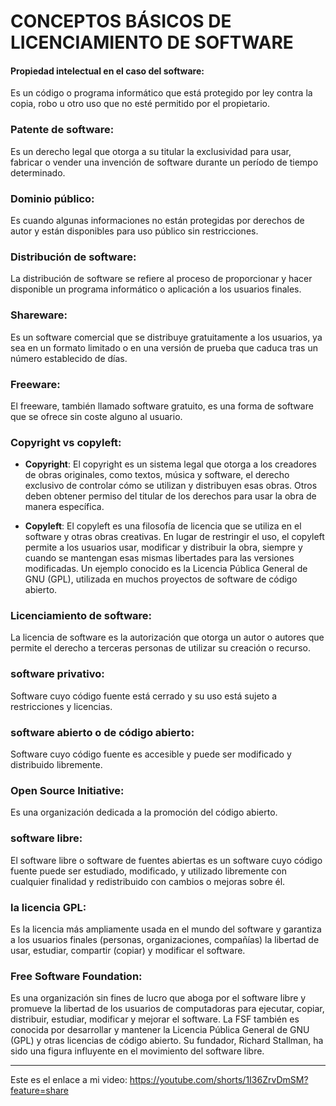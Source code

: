 # CONCEPTOS BÁSICOS DE LICENCIAMIENTO DE SOFTWARE

#### Propiedad intelectual en el caso del software: 

Es un código o programa informático que está protegido por ley contra la copia, robo u otro uso que no esté permitido por el propietario.

### Patente de software: 

Es un derecho legal que otorga a su titular la exclusividad para usar, fabricar o vender una invención de software durante un período de tiempo determinado.

### Dominio público: 

Es cuando algunas informaciones no están protegidas por derechos de autor y están disponibles para uso público sin restricciones.

### Distribución de software:

La distribución de software se refiere al proceso de proporcionar y hacer disponible un programa informático o aplicación a los usuarios finales.

### Shareware:

Es un software comercial que se distribuye gratuitamente a los usuarios, ya sea en un formato limitado o en una versión de prueba que caduca tras un número establecido de días.

### Freeware: 

El freeware, también llamado software gratuito, es una forma de software que se ofrece sin coste alguno al usuario.

### Copyright vs copyleft:

- **Copyright**: El copyright es un sistema legal que otorga a los creadores de obras originales, como textos, música y software, el derecho exclusivo de controlar cómo se utilizan y distribuyen esas obras. Otros deben obtener permiso del titular de los derechos para usar la obra de manera específica.

- **Copyleft**: El copyleft es una filosofía de licencia que se utiliza en el software y otras obras creativas. En lugar de restringir el uso, el copyleft permite a los usuarios usar, modificar y distribuir la obra, siempre y cuando se mantengan esas mismas libertades para las versiones modificadas. Un ejemplo conocido es la Licencia Pública General de GNU (GPL), utilizada en muchos proyectos de software de código abierto.

### Licenciamiento de software:

La licencia de software es la autorización que otorga un autor o autores que permite el derecho a terceras personas de utilizar su creación o recurso.

###  software privativo:

Software cuyo código fuente está cerrado y su uso está sujeto a restricciones y licencias.

### software abierto o de código abierto:

Software cuyo código fuente es accesible y puede ser modificado y distribuido libremente.

### Open Source Initiative:

Es una organización dedicada a la promoción del código abierto.

### software libre:

El software libre o software de fuentes abiertas es un software cuyo código fuente puede ser estudiado, modificado, y utilizado libremente con cualquier finalidad y redistribuido con cambios o mejoras sobre él.​

### la licencia GPL: 

Es la licencia más ampliamente usada en el mundo del software y garantiza a los usuarios finales (personas, organizaciones, compañías) la libertad de usar, estudiar, compartir (copiar) y modificar el software.

### Free Software Foundation:

Es una organización sin fines de lucro que aboga por el software libre y promueve la libertad de los usuarios de computadoras para ejecutar, copiar, distribuir, estudiar, modificar y mejorar el software. La FSF también es conocida por desarrollar y mantener la Licencia Pública General de GNU (GPL) y otras licencias de código abierto. Su fundador, Richard Stallman, ha sido una figura influyente en el movimiento del software libre.


-------------

Este es el enlace a mi video: https://youtube.com/shorts/1I36ZrvDmSM?feature=share


